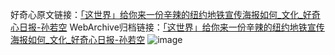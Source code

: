 好奇心原文链接：[「这世界」给你来一份辛辣的纽约地铁宣传海报如何_文化_好奇心日报-孙若空](https://www.qdaily.com/articles/7868.html)
WebArchive归档链接：[「这世界」给你来一份辛辣的纽约地铁宣传海报如何_文化_好奇心日报-孙若空](http://web.archive.org/web/20190623173035/https://www.qdaily.com/articles/7868.html)
![image](http://ww3.sinaimg.cn/large/007d5XDply1g3wk0rso8qj30u05fwx2v)
